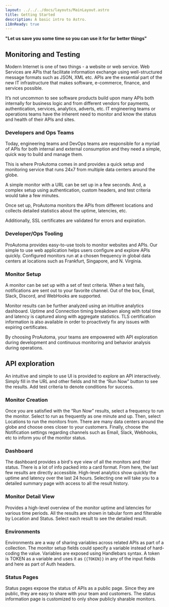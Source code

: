 ```yaml
---
layout: ../../../docs/layouts/MainLayout.astro
title: Getting Started
description: A basic intro to Astro.
i18nReady: true
---
```

**"Let us save you some time so you can use it for far better things"**


## Monitoring and Testing

Modern Internet is one of two things - a website or web service. Web Services are APIs that facilitate information exchange using well-structured message formats such as JSON, XML etc.  APIs are the essential part of the new IT infrastructure that makes software, e-commerce, finance, and services possible. 

It’s not uncommon to see software products build upon many APIs both internally for business logic and from different vendors for payments, authentication, services, analytics, adverts, etc. IT engineering teams or operations teams have the inherent need to monitor and know the status and health of their APIs and sites. 

### Developers and Ops Teams

Today, engineering teams and DevOps teams are responsible for a myriad of APIs for both internal and external consumption and they need a simple, quick way to build and manage them.

This is where ProAutoma comes in and provides a quick setup and monitoring service that runs 24x7 from multiple data centers around the globe.

A simple monitor with a URL can be set up in a few seconds.  And, a complex setup using authentication, custom headers, and test criteria would take a few minutes.

Once set up, ProAutoma monitors the APIs from different locations and collects detailed statistics about the uptime, latencies, etc.  

Additionally, SSL certificates are validated for errors and expiration.

### Developer/Ops Tooling
ProAutoma provides easy-to-use tools to monitor websites and APIs.  Our simple to use web application helps users configure and explore APIs quickly.  Configured monitors run at a chosen frequency in global data centers at locations such as Frankfurt, Singapore, and N. Virginia. 
 
 ### Monitor Setup
A monitor can be set up with a set of test criteria. When a test fails, notifications are sent out to your favorite channel.  Out of the box, Email, Slack, Discord, and WebHooks are supported. 
 
Monitor results can be further analyzed using an intuitive analytics dashboard.  Uptime and Connection timing breakdown along with total time and latency is captured along with aggregate statistics.  TLS certification information is also available in order to proactively fix any issues with expiring certificates.
 
By choosing ProAutoma, your teams are empowered with API exploration during development and continuous monitoring and behavior analysis during operations.
 


## API exploration

An intuitive and simple to use UI is provided to explore an API interactively.  Simply fill in the URL and other fields and hit the “Run Now” button to see the results.  Add test criteria to denote conditions for success.  

### Monitor Creation

Once you are satisfied with the “Run Now” results, select a frequency to run the monitor.  Select to run as frequently as one minute and up. Then, select Locations to run the monitors from.  There are many data centers around the globe and choose ones closer to your customers.  Finally, choose the Notification settings regarding channels such as Email, Slack, Webhooks, etc to inform you of the monitor status.

### Dashboard

The dashboard provides a bird's eye view of all the monitors and their status.  There is a lot of info packed into a card format.  From here, the last few results are directly accessible.  High-level analytics show quickly the uptime and latency over the last 24 hours.  Selecting one will take you to a detailed summary page with access to all the result history.

### Monitor Detail View

Provides a high-level overview of the monitor uptime and latencies for various time periods.  All the results are shown in tabular form and filterable by Location and Status.  Select each result to see the detailed result.

### Environments

Environments are a way of sharing variables across related APIs as part of a collection.  The monitor setup fields could specify a variable instead of hard-coding the value.  Variables are exposed using Handlebars syntax.   A token is TOKEN as a variable and uses it as ```{{TOKEN}}``` in any of the input fields and here as part of Auth headers.

### Status Pages

Status pages expose the status of APIs as a public page.  Since they are public, they are easy to share with your team and customers.  The status information page is customized to only show publicly sharable monitors. 
